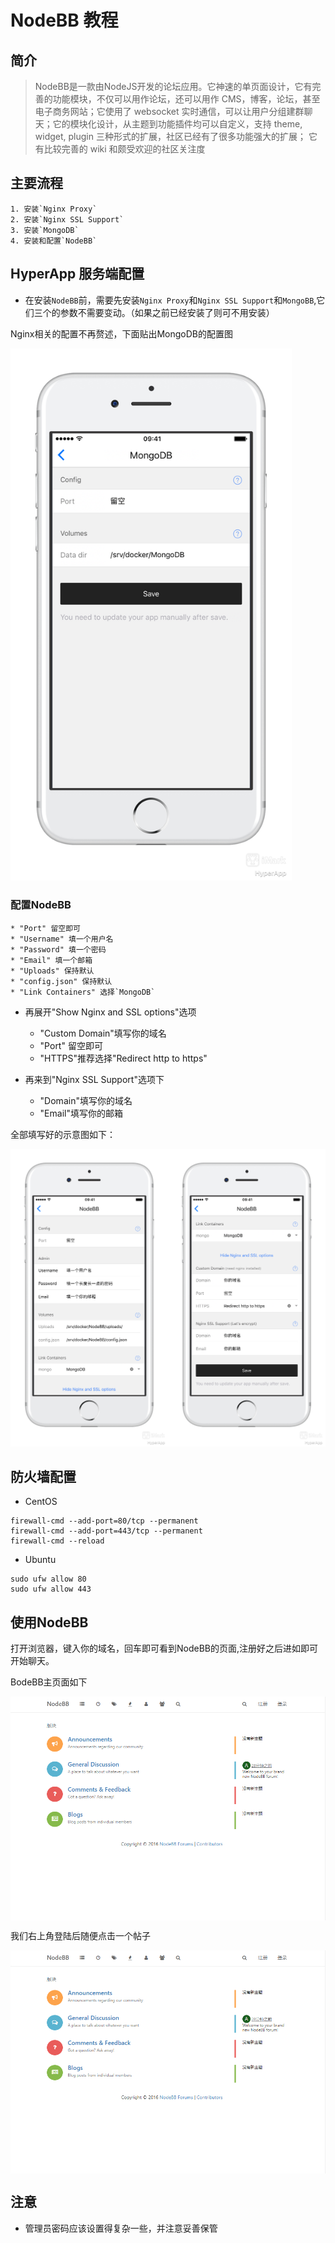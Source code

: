 # NodeBB 教程

## 简介 

>NodeBB是一款由NodeJS开发的论坛应用。它神速的单页面设计，它有完善的功能模块，不仅可以用作论坛，还可以用作 CMS，博客，论坛，甚至电子商务网站；它使用了 websocket 实时通信，可以让用户分组建群聊天；它的模块化设计，从主题到功能插件均可以自定义，支持 theme, widget, plugin 三种形式的扩展，社区已经有了很多功能强大的扩展； 它有比较完善的 wiki 和颇受欢迎的社区关注度

## 主要流程

	1. 安装`Nginx Proxy`
	2. 安装`Nginx SSL Support`
	3. 安装`MongoDB`
	4. 安装和配置`NodeBB`

## HyperApp 服务端配置

- 在安装`NodeBB`前，需要先安装`Nginx Proxy`和`Nginx SSL Support`和`MongoBB`,它们三个的参数不需要变动。（如果之前已经安装了则可不用安装）

Nginx相关的配置不再赘述，下面贴出MongoDB的配置图

<img src="./images/nodebb-1.png" width="450" />

### 配置NodeBB 

	* "Port" 留空即可
	* "Username" 填一个用户名
	* "Password" 填一个密码
	* "Email" 填一个邮箱
	* "Uploads" 保持默认
	* "config.json" 保持默认
	* "Link Containers" 选择`MongoDB`

- 再展开"Show Nginx and SSL options"选项

	* "Custom Domain"填写你的域名
	* "Port" 留空即可
	* "HTTPS"推荐选择"Redirect http to https"

- 再来到"Nginx SSL Support"选项下

	* "Domain"填写你的域名
	* "Email"填写你的邮箱

全部填写好的示意图如下：

<img src="./images/nodebb-2.png" alien=center />

## 防火墙配置

- CentOS
```
firewall-cmd --add-port=80/tcp --permanent
firewall-cmd --add-port=443/tcp --permanent
firewall-cmd --reload
```
- Ubuntu
```
sudo ufw allow 80
sudo ufw allow 443
```

## 使用NodeBB

打开浏览器，键入你的域名，回车即可看到NodeBB的页面,注册好之后进如即可开始聊天。

BodeBB主页面如下

<img src="./images/nodebb-3.png" align=center />

我们右上角登陆后随便点击一个帖子

<img src="./images/nodebb-3.png" align=center />

## 注意

- 管理员密码应该设置得复杂一些，并注意妥善保管
